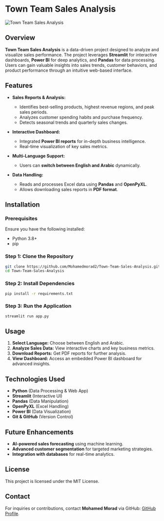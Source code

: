 # Town Team Sales Analysis

![Town Team Sales Analysis](image/town_team_dashboard.png)

## Overview
**Town Team Sales Analysis** is a data-driven project designed to analyze and visualize sales performance. The project leverages **Streamlit** for interactive dashboards, **Power BI** for deep analytics, and **Pandas** for data processing. Users can gain valuable insights into sales trends, customer behaviors, and product performance through an intuitive web-based interface.

## Features
- **Sales Reports & Analysis:**
  - Identifies best-selling products, highest revenue regions, and peak sales periods.
  - Analyzes customer spending habits and purchase frequency.
  - Detects seasonal trends and quarterly sales changes.

- **Interactive Dashboard:**
  - Integrated **Power BI reports** for in-depth business intelligence.
  - Real-time visualization of key sales metrics.

- **Multi-Language Support:**
  - Users can **switch between English and Arabic** dynamically.

- **Data Handling:**
  - Reads and processes Excel data using **Pandas** and **OpenPyXL**.
  - Allows downloading sales reports in **PDF format**.

## Installation
### **Prerequisites**
Ensure you have the following installed:
- Python 3.8+
- pip

### **Step 1: Clone the Repository**
```bash
git clone https://github.com/Mohamedmorad2/Town-Team-Sales-Analysis.git
cd Town-Team-Sales-Analysis
```

### **Step 2: Install Dependencies**
```bash
pip install -r requirements.txt
```

### **Step 3: Run the Application**
```bash
streamlit run app.py
```

## Usage
1. **Select Language:** Choose between English and Arabic.
2. **Analyze Sales Data:** View interactive charts and key business metrics.
3. **Download Reports:** Get PDF reports for further analysis.
4. **View Dashboard:** Access an embedded Power BI dashboard for advanced insights.

## Technologies Used
- **Python** (Data Processing & Web App)
- **Streamlit** (Interactive UI)
- **Pandas** (Data Manipulation)
- **OpenPyXL** (Excel Handling)
- **Power BI** (Data Visualization)
- **Git & GitHub** (Version Control)

## Future Enhancements
- **AI-powered sales forecasting** using machine learning.
- **Advanced customer segmentation** for targeted marketing strategies.
- **Integration with databases** for real-time analytics.

## License
This project is licensed under the MIT License.

## Contact
For inquiries or contributions, contact **Mohamed Morad** via GitHub: [GitHub Profile](https://github.com/Mohamedmorad2).


